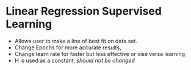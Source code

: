 # Linear Regression Supervised Learning
* Allows user to make a line of best fit on data set.
* Change Epochs for more accurate results, 
* Change learn rate for faster but less effective or vise versa learning
* H is used as a constant, _should not be changed_
